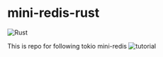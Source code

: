 # mini-redis-rust
![Rust](https://github.com/abazylewicz/mini-redis-rust/workflows/Rust/badge.svg)

This is repo for following tokio mini-redis ![tutorial](https://tokio.rs/tokio/tutorial)
